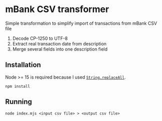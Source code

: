# mBank CSV transformer

Simple transformation to simplify import of transactions from mBank CSV file

1. Decode CP-1250 to UTF-8
2. Extract real transaction date from description
3. Merge several fields into one description field

## Installation

Node >= 15 is required because I used [`String.replaceAll`](https://developer.mozilla.org/en-US/docs/Web/JavaScript/Reference/Global_Objects/String/replaceAll).

```
npm install
```

## Running

```
node index.mjs <input csv file> > <output csv file>
```
